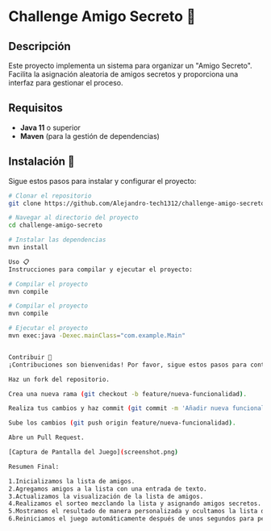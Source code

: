 # Challenge Amigo Secreto 🎁

## Descripción
Este proyecto implementa un sistema para organizar un "Amigo Secreto". Facilita la asignación aleatoria de amigos secretos y proporciona una interfaz para gestionar el proceso.

## Requisitos
- **Java 11** o superior
- **Maven** (para la gestión de dependencias)

## Instalación 🚀
Sigue estos pasos para instalar y configurar el proyecto:

```bash
# Clonar el repositorio
git clone https://github.com/Alejandro-tech1312/challenge-amigo-secreto.git

# Navegar al directorio del proyecto
cd challenge-amigo-secreto

# Instalar las dependencias
mvn install

Uso 📋
Instrucciones para compilar y ejecutar el proyecto:

# Compilar el proyecto
mvn compile

# Compilar el proyecto
mvn compile

# Ejecutar el proyecto
mvn exec:java -Dexec.mainClass="com.example.Main"


Contribuir 🤝
¡Contribuciones son bienvenidas! Por favor, sigue estos pasos para contribuir al proyecto

Haz un fork del repositorio.

Crea una nueva rama (git checkout -b feature/nueva-funcionalidad).

Realiza tus cambios y haz commit (git commit -m 'Añadir nueva funcionalidad').

Sube los cambios (git push origin feature/nueva-funcionalidad).

Abre un Pull Request.

[Captura de Pantalla del Juego](screenshot.png)

Resumen Final:

1.Inicializamos la lista de amigos.
2.Agregamos amigos a la lista con una entrada de texto.
3.Actualizamos la visualización de la lista de amigos.
4.Realizamos el sorteo mezclando la lista y asignando amigos secretos.
5.Mostramos el resultado de manera personalizada y ocultamos la lista de amigos.
6.Reiniciamos el juego automáticamente después de unos segundos para permitir un nuevo sorteo.
